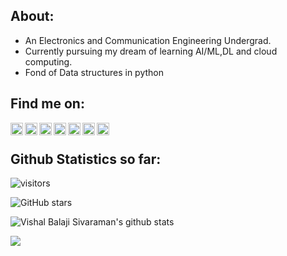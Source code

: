 ## About:

* An Electronics and Communication Engineering Undergrad.
* Currently pursuing my dream of learning AI/ML,DL and cloud computing.
* Fond of Data structures in python

## Find me on:
[<img align="left" width="20px" src="https://cdn.jsdelivr.net/npm/simple-icons@3.4.0/icons/hackerrank.svg" />][hackerrank]
[<img align="left" width="20px" src="https://cdn.jsdelivr.net/npm/simple-icons@3.4.0/icons/arduino.svg" />][arduino]
[<img align="left" width="20px" src="https://cdn.jsdelivr.net/npm/simple-icons@3.4.0/icons/gmail.svg" />][mail]
[<img align="left" width="20px" src="https://cdn.jsdelivr.net/npm/simple-icons@3.4.0/icons/github.svg" />][github]
[<img align="left" width="20px" src="https://cdn.jsdelivr.net/npm/simple-icons@3.4.0/icons/pypi.svg" />][pypi]
[<img align="left" width="20px" src="https://cdn.jsdelivr.net/npm/simple-icons@3.4.0/icons/stackoverflow.svg" />][stackoverflow]
[<img align="left" width="20px" src="https://cdn.jsdelivr.net/npm/simple-icons@3.4.0/icons/hackster.svg" />][hackster.io]


<br />

## Github Statistics so far:

![visitors](https://visitor-badge.laobi.icu/badge?page_id=The-SocialLion.visitor-badge) 

![GitHub stars](https://img.shields.io/github/stars/The-SocialLion/The-SocialLion?style=social)  

![Vishal Balaji Sivaraman's github stats](https://github-readme-stats.vercel.app/api?username=TheSocialLion&show_icons=true&title_color=#027800&bg_color=ffffff&icon_color=000000&align=left&show_owner=true&include_all_commits=true&cache_seconds=1800)

<a href="https://github.com/The-SocialLion/github-readme-stats">
<img align="left" src="https://github-readme-stats.vercel.app/api/top-langs/?username=The-SocialLion&layout=compact&title_color=#027800&text_color=000000&bg_color=ffffff" />
</a>



[stackoverflow]:https://stackoverflow.com/users/14383505/vishal-balaji-sivaraman
[arduino]:https://create.arduino.cc/projecthub/vishalsivaraman5
[github]: https://github.com/The-SocialLion/
[mail]: mailto:vishalsivaraman5@gmail.com
[hackerrank]:https://www.hackerrank.com/vishal_bsoffici1
[hackster.io]:https://www.hackster.io/vishalsivaraman5
[pypi]:https://pypi.org/user/SocialLion2605/
